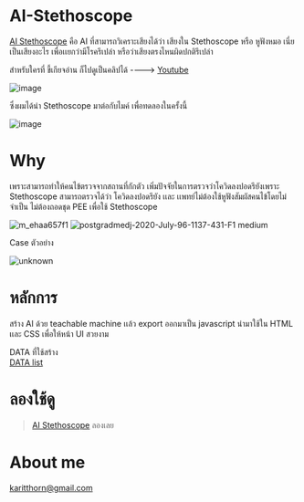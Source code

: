 # AI-Stethoscope
[AI Stethoscope](https://aistethoscope.000webhostapp.com/index.html) คือ AI ที่สามารถวิเคราะเสียงได้ว่า เสียงใน Stethoscope หรือ หูฟังหมอ  เนี่ยเป็นเสียงอะไร
เพื่อเเยกว่ามีโรครึเปล่า หรือว่าเสียงตรงไหนผิดปกติรึเปล่า

สำหรับใครที่ ขี้เกียจอ่าน ก็ไปดูเป็นคลิปได้ ----> [Youtube](https://www.youtube.com/watch?v=fNUpM3LG_wk)


![image](https://user-images.githubusercontent.com/56643494/139571388-de38222b-31d0-41bc-be9e-becbc6eb0499.png)


ซึ่งผมได้นำ Stethoscope มาต่อกับไมค์ เพื่อทดลองในครั้งนี้

![image](https://user-images.githubusercontent.com/56643494/139571302-695ab1fd-1eef-40e9-bcfe-f5124068cd1e.png)

# Why
เพราะสามารถทำให้คนไข้ตรวจจากสถานที่กักตัว เพิ่มปัจจัยในการตรวจว่าโควิดลงปอดรึยังเพราะ Stethoscope สามารถตรวจได้ว่า โควิดลงปอดรึยัง เเละ เเพทย์ไม่ต้องใช้หูฟังสัมผัสคนไข้โดยไม่จำเป็น ไม่ต้องถอดชุด PEE
 เพื่อใช้ Stethoscope 
 
 ![m_ehaa657f1](https://user-images.githubusercontent.com/56643494/139571577-afd3f93d-3ca6-404a-9654-7d2d1b329acc.jpg)
![postgradmedj-2020-July-96-1137-431-F1 medium](https://user-images.githubusercontent.com/56643494/139571579-191943ba-b71c-4d36-9388-0cfbf13d2c92.gif)

Case ตัวอย่าง

![unknown](https://user-images.githubusercontent.com/56643494/139571784-34a4ae62-b9fb-41e4-943e-811143a898e2.png)

 # หลักการ
สร้าง AI ด้วย teachable machine เเล้ว export ออกมาเป็น  javascript นำมาใช้ใน HTML เเละ CSS เพื่อให้หน้า UI สวยงาม

DATA ที่ใช้สร้าง    
[DATA list](https://youtube.com/playlist?list=PLz533vlEaTIcxB1_Cs4ejYWcZB_2wFT7z)

# ลองใช้ดู
>[AI Stethoscope](https://aistethoscope.000webhostapp.com/index.html)
>ลองเลย
# About me
karitthorn@gmail.com


